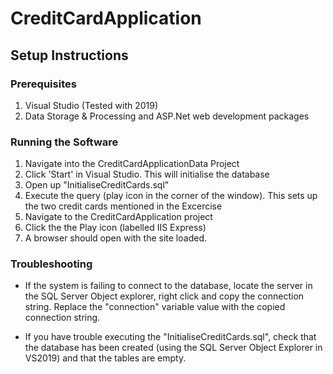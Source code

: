 # CreditCardApplication

## Setup Instructions

### Prerequisites
1) Visual Studio (Tested with 2019)
2) Data Storage & Processing and ASP.Net web development packages

### Running the Software
1) Navigate into the CreditCardApplicationData Project
2) Click 'Start' in Visual Studio. This will initialise the database
3) Open up "InitialiseCreditCards.sql"
4) Execute the query (play icon in the corner of the window). This sets up the two credit cards mentioned in the Excercise
5) Navigate to the CreditCardApplication project
6) Click the the Play icon (labelled IIS Express)
7) A browser should open with the site loaded.

### Troubleshooting

- If the system is failing to connect to the database, locate the server in the SQL Server Object explorer, right click and copy the connection string. Replace the "connection" variable value with the copied connection string.

- If you have trouble executing the "InitialiseCreditCards.sql", check that the database has been created (using the SQL Server Object Explorer in VS2019) and that the tables are empty.